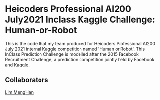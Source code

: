# Heicoders Professional AI200 July2021 Inclass Kaggle Challenge: Human-or-Robot

This is the code that my team produced for Heicoders Professional AI200 July 2021 internal Kaggle competition named 'Human or Robot'. 
This InClass Prediction Challenge is modelled after the 2015 Facebook Recruitment Challenge, a prediction competition jointly held by Facebook and Kaggle.


## Collaborators
[Lim MengHan](https://github.com/Menghanlim)
